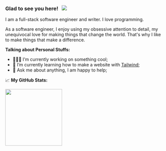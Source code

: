 <!-- 
Mischien handig:
https://raw.githubusercontent.com/HenyPotter/HenyPotter/main/README.md
https://raw.githubusercontent.com/Gapur/Gapur/main/README.md
-->

### Glad to see you here! &nbsp; ![](https://visitor-badge.glitch.me/badge?page_id=Blasix.Blasix)

I am a full-stack software engineer and writer. I love programming.

As a software engineer, I enjoy using my obsessive attention to detail, my unequivocal love for making things that change the world. That's why I like to make things that make a difference.

<!-- <img align="right" alt="GIF" src="https://github.com/Gapur/Gapur/blob/master/coding.gif?raw=true" width="408" height="318" /> -->

**Talking about Personal Stuffs:**

- 👨🏻‍💻 I’m currently working on something cool;
- 🚀 I’m currently learning how to make a website with [Tailwind](https://tailwindcss.com/);
- 💬 Ask me about anything, I am happy to help;

 📈 **My GitHub Stats:**

<p>
  <img height="180em" src="https://github-readme-stats.vercel.app/api?username=Blasix&count_private=true&show_icons=true&theme=dark&icon_color=4c71f2&border_radius=16" />
